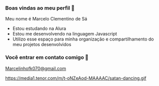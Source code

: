 ### Boas vindas ao meu perfil 💙 ###

Meu nome é Marcelo Clementino de Sá

- Estou estudando na Alura
- Estou me desenvolvendo na linguagem Javascript
- Utilizo esse espaço para minha organização e compartilhamento do meu projetos desenvolvidos
 
 ### Você entrar em contato comigo 📧

 Marcelinhofk070@gmail.com



https://media1.tenor.com/m/t-oNZeAod-MAAAAC/satan-dancing.gif



 
